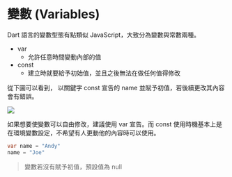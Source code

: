 # 變數 (Variables)
Dart 語言的變數型態有點類似 JavaScript，大致分為變數與常數兩種。

- var
  - 允許任意時間變動內部的值
- const
  - 建立時就要給予初始值，並且之後無法在做任何值得修改

從下圖可以看到， 以關鍵字 const 宣告的 name 並賦予初值，若後續更改其內容會有錯誤。

![](https://i.imgur.com/sgOrqMS.png)

如果想要使變數可以自由修改，建議使用 var 宣告。而 const 使用時機基本上是在環境變數設定，不希望有人更動他的內容時可以使用。

```dart
var name = "Andy"
name = "Joe"
```

> 變數若沒有賦予初值，預設值為 null